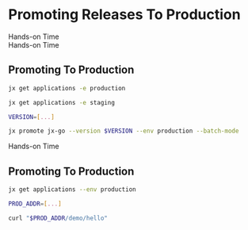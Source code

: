 <!-- .slide: class="center dark" -->
<!-- .slide: data-background="../img/background/hands-on.jpg" -->
# Promoting Releases To Production

<div class="label">Hands-on Time</div>


<!-- .slide: class="dark" -->
<div class="eyebrow"> </div>
<div class="label">Hands-on Time</div>

## Promoting To Production

```bash
jx get applications -e production

jx get applications -e staging

VERSION=[...]

jx promote jx-go --version $VERSION --env production --batch-mode
```


<!-- .slide: class="dark" -->
<div class="eyebrow"> </div>
<div class="label">Hands-on Time</div>

## Promoting To Production

```bash
jx get applications --env production

PROD_ADDR=[...]

curl "$PROD_ADDR/demo/hello"
```
